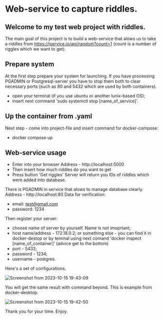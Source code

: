 
# Web-service to capture riddles.

## Welcome to my test web project with riddles.

The main goal of this project is to build a web-service that alows us to take a riddles from https://jservice.io/api/random?count=1 (count is a number of riggles which we want to get).

## Prepare system

At the first step prepare your system for launching.
If you have processing PGADMIN or Postgresql-server you have to stop them both to clear necessary ports (such as 80 and 5432 which are used by both containers).

* open your terminal (if you use ubuntu or another lunix-based OS);
* insert next command 'sudo systemctl stop [name_of_service]'.
 

## Up the container from .yaml
 
 Next step - come into project-file and insert command for docker-compose:
 * docker compose up

## Web-service usage
* Enter into your browser Address - http://localhost:5000
* Then insert how much riddles do you want to get
* Press button 'Get riggles'
Server will return you IDs of riddles which were added into database.


There is PGADMIN in service that alows to manage database clearly.
Address - http://localhost:80
Data for verification:
* email: test@gmail.com
* password: 1234
	
Then register your server:
* choose name of server by yourself. Name is not imoprtant;
* host name/address - 172.18.0.2;
	or something else - you can find it in docker-destop or by teminal
	using next comand 'docker inspect [name_of_container]' (advice get to the bottom)
* port - 5432;
* password - 1234;
* username - postgres.
 

Here's a set of configurations.
 
 ![Screenshot from 2023-10-15 19-43-09](https://github.com/GorRatsy/riddles_capture/assets/93947333/1c86ff98-612f-4075-966f-b9f060058e9f)


You will get the same result with command beyond. This is example from docker-desktop.
  
  ![Screenshot from 2023-10-15 19-42-50](https://github.com/GorRatsy/riddles_capture/assets/93947333/a82024a7-a7cf-4f94-adc3-23fd66981f78)

		
Thank you for your time. Enjoy.

